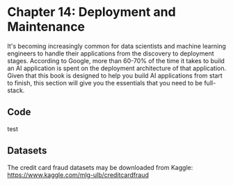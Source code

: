 # Chapter 14: Deployment and Maintenance 

It's becoming increasingly common for data scientists and machine learning engineers to handle their applications from the discovery to deployment stages. According to Google, more than 60-70% of the time it takes to build an AI application is spent on the deployment architecture of that application. Given that this book is designed to help you build AI applications from start to finish, this section will give you the essentials that you need to be full-stack. 

## Code

test

## Datasets

The credit card fraud datasets may be downloaded from Kaggle: https://www.kaggle.com/mlg-ulb/creditcardfraud
